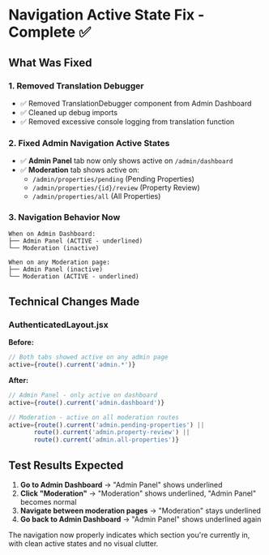 # Navigation Active State Fix - Complete ✅

## What Was Fixed

### 1. Removed Translation Debugger
- ✅ Removed TranslationDebugger component from Admin Dashboard
- ✅ Cleaned up debug imports
- ✅ Removed excessive console logging from translation function

### 2. Fixed Admin Navigation Active States
- ✅ **Admin Panel** tab now only shows active on `/admin/dashboard`
- ✅ **Moderation** tab shows active on:
  - `/admin/properties/pending` (Pending Properties)
  - `/admin/properties/{id}/review` (Property Review) 
  - `/admin/properties/all` (All Properties)

### 3. Navigation Behavior Now
```
When on Admin Dashboard:
├── Admin Panel (ACTIVE - underlined)
└── Moderation (inactive)

When on any Moderation page:
├── Admin Panel (inactive) 
└── Moderation (ACTIVE - underlined)
```

## Technical Changes Made

### AuthenticatedLayout.jsx
**Before:**
```jsx
// Both tabs showed active on any admin page
active={route().current('admin.*')}
```

**After:**
```jsx
// Admin Panel - only active on dashboard
active={route().current('admin.dashboard')}

// Moderation - active on all moderation routes  
active={route().current('admin.pending-properties') || 
       route().current('admin.property-review') || 
       route().current('admin.all-properties')}
```

## Test Results Expected

1. **Go to Admin Dashboard** → "Admin Panel" shows underlined
2. **Click "Moderation"** → "Moderation" shows underlined, "Admin Panel" becomes normal
3. **Navigate between moderation pages** → "Moderation" stays underlined
4. **Go back to Admin Dashboard** → "Admin Panel" shows underlined again

The navigation now properly indicates which section you're currently in, with clean active states and no visual clutter.
